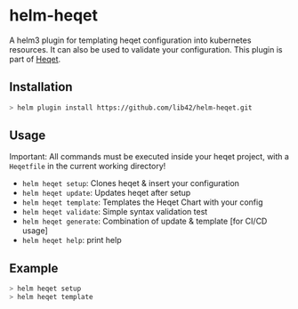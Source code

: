 # helm-heqet

A helm3 plugin for templating heqet configuration into kubernetes resources. It can also be used to validate your configuration.
This plugin is part of [Heqet](https://github.com/lib42/heqet).

## Installation

```sh
> helm plugin install https://github.com/lib42/helm-heqet.git
```

## Usage

Important: All commands must be executed inside your heqet project, with a `Heqetfile` in the current working directory!

* `helm heqet setup`: Clones heqet & insert your configuration
* `helm heqet update`: Updates heqet after setup
* `helm heqet template`: Templates the Heqet Chart with your config
* `helm heqet validate`: Simple syntax validation test
* `helm heqet generate`: Combination of update & template [for CI/CD usage]
* `helm heqet help`: print help

## Example

```sh
> helm heqet setup
> helm heqet template
```
